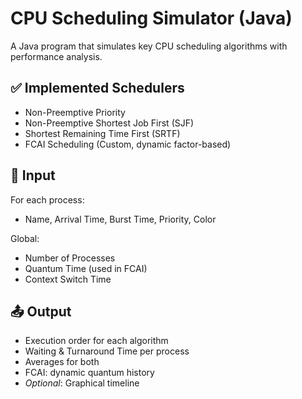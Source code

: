 # CPU Scheduling Simulator (Java)
A Java program that simulates key CPU scheduling algorithms with performance analysis.

## ✅ Implemented Schedulers
- Non-Preemptive Priority
- Non-Preemptive Shortest Job First (SJF)
- Shortest Remaining Time First (SRTF)
- FCAI Scheduling (Custom, dynamic factor-based)

## 🧾 Input
For each process:
- Name, Arrival Time, Burst Time, Priority, Color

Global:
- Number of Processes
- Quantum Time (used in FCAI)
- Context Switch Time

## 📤 Output
- Execution order for each algorithm
- Waiting & Turnaround Time per process
- Averages for both
- FCAI: dynamic quantum history
- *Optional*: Graphical timeline
